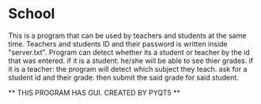 # School
This is a program that can be used by teachers and students at the same time.
Teachers and students ID and their password is written inside "server.txt".
Program can detect whether its a student or teacher by the id that was entered.
if it is a student:
  he/she will be able to see thier grades.
if it is a teacher:
  the program will detect which subject they teach.
  ask for a student id and their grade. then submit the said grade for said student.


** THIS PROGRAM HAS GUI. CREATED BY PYQT5 **
